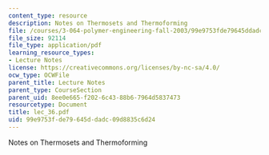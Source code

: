 ```yaml
---
content_type: resource
description: Notes on Thermosets and Thermoforming
file: /courses/3-064-polymer-engineering-fall-2003/99e9753fde79645ddadc09d8835c6d24_lec_36.pdf
file_size: 92114
file_type: application/pdf
learning_resource_types:
- Lecture Notes
license: https://creativecommons.org/licenses/by-nc-sa/4.0/
ocw_type: OCWFile
parent_title: Lecture Notes
parent_type: CourseSection
parent_uid: 8ee0e665-f202-6c43-88b6-7964d5837473
resourcetype: Document
title: lec_36.pdf
uid: 99e9753f-de79-645d-dadc-09d8835c6d24
---
```

Notes on Thermosets and Thermoforming